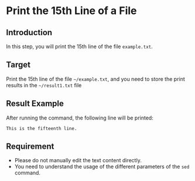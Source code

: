 # Print the 15th Line of a File

## Introduction

In this step, you will print the 15th line of the file `example.txt`.

## Target

Print the 15th line of the file `~/example.txt`, and you need to store the print results in the `~/result1.txt` file

## Result Example

After running the command, the following line will be printed:

```text
This is the fifteenth line.
```

## Requirement

- Please do not manually edit the text content directly.
- You need to understand the usage of the different parameters of the `sed` command.
